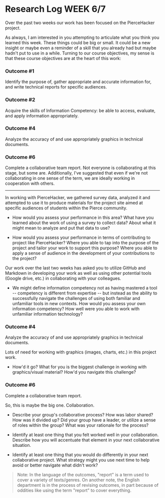 # Research Log WEEK 6/7

Over the past two weeks our work has been focused on the PierceHacker project.

As always, I am interested in you attempting to articulate what you think you learned this week. These things could be big or small. It could be a new insight or maybe even a reminder of a skill that you already had but maybe hadn't put to use in a while.
Turning to our course objectives, my sense is that these course objectives are at the heart of this work: 

### Outcome #1
Identify the purpose of, gather appropriate and accurate information for, and write technical reports for specific audiences.


### Outcome #2
Acquire the skills of Information Competency: be able to access, evaluate, and apply information appropriately.

### Outcome #4
Analyze the accuracy of and use appropriately graphics in technical documents.

### Outcome #6
Complete a collaborative team report. Not everyone is collaborating at this stage, but some are. Additionally, I've suggested that even if we're not collaborating in one sense of the term, we are ideally working in cooperation with others.

---

In working with PierceHacker, we gathered survey data, analyzed it and attempted to use it to produce materials for the project site aimed at specific audiences of students within the Pierce community.

* How would you assess your performance in this area? What have you learned about the work of using a survey to collect data? About what it might mean to analyze and put that data to use? 

* How would you assess your performance in terms of contributing to project like PierceHacker? Where you able to tap into the purpose of the project and tailor your work to support this purpose? Where you able to apply a sense of audience in the development of your contributions to the project? 

Our work over the last two weeks has asked you to utilize GitHub and Markdown in developing your work as well as using other potential tools (Google drive, etc.) in collaborating with your colleagues.

* We might define information competency not as having mastered a tool -- competency is different from expertise -- but instead as the ability to successfully navigate the challenges of using both familiar and unfamiliar tools in new contexts. How would you assess your own information competency? How well were you able to work with unfamiliar information technology?

### Outcome #4
Analyze the accuracy of and use appropriately graphics in technical documents.

Lots of need for working with graphics (images, charts, etc.) in this project work.

* How'd it go? What for you is the biggest challenge in working with graphics/visual material? How'd you navigate this challenge?

### Outcome #6
Complete a collaborative team report. 

So, this is maybe the big one. Collaboration.

* Describe your group's collaborative process? How was labor shared? How was it divided up? Did your group have a leader, or utilize a sense of roles within the group? What was your rationale for the process?

* Identify at least one thing that you felt worked well in your collaboration. Describe how you will accentuate that element in your next collaborative situation.

* Identify at least one thing that you would do differently in your next collaborative project. What strategy might you use next time to help avoid or better navigate what didn't work?

>Note: In the language of the outcomes, "report" is a term used to cover a variety of texts/genres. On another note, the English department is in the process of revising outcomes, in part because of oddities like using the term "report" to cover everything.


